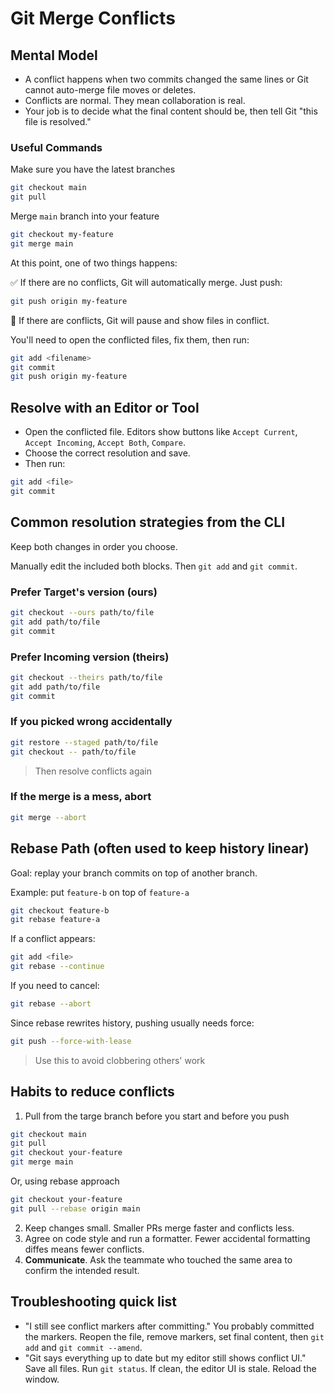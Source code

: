 # Git Merge Conflicts

## Mental Model

- A conflict happens when two commits changed the same lines or Git cannot auto-merge file moves or deletes.
- Conflicts are normal. They mean collaboration is real.
- Your job is to decide what the final content should be, then tell Git "this file is resolved."

### Useful Commands

Make sure you have the latest branches

```sh
git checkout main
git pull
```

Merge `main` branch into your feature

```sh
git checkout my-feature
git merge main
```

At this point, one of two things happens:

✅ If there are no conflicts, Git will automatically merge. Just push:

```sh
git push origin my-feature
```

🚨 If there are conflicts, Git will pause and show files in conflict.

You'll need to open the conflicted files, fix them, then run:

```sh
git add <filename>
git commit
git push origin my-feature
```

## Resolve with an Editor or Tool

- Open the conflicted file. Editors show buttons like `Accept Current`, `Accept Incoming`, `Accept Both`, `Compare`.
- Choose the correct resolution and save.
- Then run:

```sh
git add <file>
git commit
```

## Common resolution strategies from the CLI

Keep both changes in order you choose.

Manually edit the included both blocks. Then `git add` and `git commit`.

### Prefer Target's version (ours)

```sh
git checkout --ours path/to/file
git add path/to/file
git commit
```

### Prefer Incoming version (theirs)

```sh
git checkout --theirs path/to/file
git add path/to/file
git commit
```

### If you picked wrong accidentally

```sh
git restore --staged path/to/file
git checkout -- path/to/file
```

> Then resolve conflicts again

### If the merge is a mess, abort

```sh
git merge --abort
```

## Rebase Path (often used to keep history linear)

Goal: replay your branch commits on top of another branch.

Example: put `feature-b` on top of `feature-a`

```sh
git checkout feature-b
git rebase feature-a
```

If a conflict appears:

```sh
git add <file>
git rebase --continue
```

If you need to cancel:

```sh
git rebase --abort
```

Since rebase rewrites history, pushing usually needs force:

```sh
git push --force-with-lease
```

> Use this to avoid clobbering others' work

## Habits to reduce conflicts

1. Pull from the targe branch before you start and before you push

```sh
git checkout main
git pull
git checkout your-feature
git merge main
```

Or, using rebase approach

```sh
git checkout your-feature
git pull --rebase origin main
```

2. Keep changes small. Smaller PRs merge faster and conflicts less.
3. Agree on code style and run a formatter. Fewer accidental formatting diffes means fewer conflicts.
4. **Communicate**. Ask the teammate who touched the same area to confirm the intended result.

## Troubleshooting quick list

- "I still see conflict markers after committing." You probably committed the markers. Reopen the file, remove markers, set final content, then `git add` and `git commit --amend`.
- "Git says everything up to date but my editor still shows conflict UI." Save all files. Run `git status`. If clean, the editor UI is stale. Reload the window.